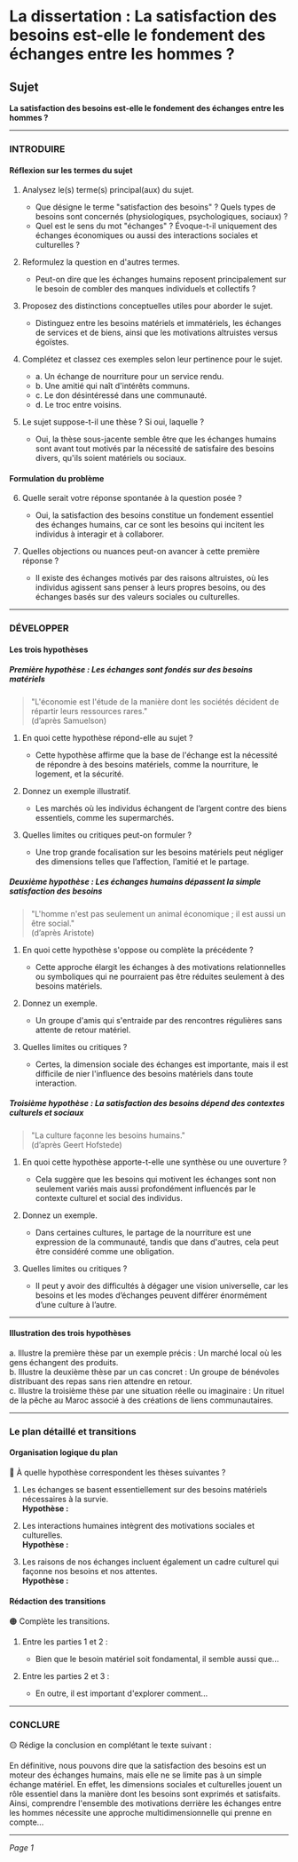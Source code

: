 # La dissertation : La satisfaction des besoins est-elle le fondement des échanges entre les hommes ?

## Sujet
**La satisfaction des besoins est-elle le fondement des échanges entre les hommes ?**

---

### INTRODUIRE

#### Réflexion sur les termes du sujet

1. Analysez le(s) terme(s) principal(aux) du sujet.  
   - Que désigne le terme "satisfaction des besoins" ? Quels types de besoins sont concernés (physiologiques, psychologiques, sociaux) ?
   - Quel est le sens du mot "échanges" ? Évoque-t-il uniquement des échanges économiques ou aussi des interactions sociales et culturelles ?

2. Reformulez la question en d'autres termes.  
   - Peut-on dire que les échanges humains reposent principalement sur le besoin de combler des manques individuels et collectifs ? 

3. Proposez des distinctions conceptuelles utiles pour aborder le sujet.  
   - Distinguez entre les besoins matériels et immatériels, les échanges de services et de biens, ainsi que les motivations altruistes versus égoïstes.

4. Complétez et classez ces exemples selon leur pertinence pour le sujet.  
   - a. Un échange de nourriture pour un service rendu.  
   - b. Une amitié qui naît d'intérêts communs.  
   - c. Le don désintéressé dans une communauté.  
   - d. Le troc entre voisins.

5. Le sujet suppose-t-il une thèse ? Si oui, laquelle ?  
   - Oui, la thèse sous-jacente semble être que les échanges humains sont avant tout motivés par la nécessité de satisfaire des besoins divers, qu'ils soient matériels ou sociaux.

#### Formulation du problème

6. Quelle serait votre réponse spontanée à la question posée ?  
   - Oui, la satisfaction des besoins constitue un fondement essentiel des échanges humains, car ce sont les besoins qui incitent les individus à interagir et à collaborer.

7. Quelles objections ou nuances peut-on avancer à cette première réponse ?  
   - Il existe des échanges motivés par des raisons altruistes, où les individus agissent sans penser à leurs propres besoins, ou des échanges basés sur des valeurs sociales ou culturelles.

---

### DÉVELOPPER

#### Les trois hypothèses

##### Première hypothèse : Les échanges sont fondés sur des besoins matériels

> "L'économie est l'étude de la manière dont les sociétés décident de répartir leurs ressources rares."  
> (d’après Samuelson)

1. En quoi cette hypothèse répond-elle au sujet ?  
   - Cette hypothèse affirme que la base de l'échange est la nécessité de répondre à des besoins matériels, comme la nourriture, le logement, et la sécurité.

2. Donnez un exemple illustratif.  
   - Les marchés où les individus échangent de l’argent contre des biens essentiels, comme les supermarchés.

3. Quelles limites ou critiques peut-on formuler ?  
   - Une trop grande focalisation sur les besoins matériels peut négliger des dimensions telles que l’affection, l’amitié et le partage.

##### Deuxième hypothèse : Les échanges humains dépassent la simple satisfaction des besoins

> "L'homme n'est pas seulement un animal économique ; il est aussi un être social."  
> (d’après Aristote)

1. En quoi cette hypothèse s'oppose ou complète la précédente ?  
   - Cette approche élargit les échanges à des motivations relationnelles ou symboliques qui ne pourraient pas être réduites seulement à des besoins matériels.

2. Donnez un exemple.  
   - Un groupe d'amis qui s'entraide par des rencontres régulières sans attente de retour matériel.

3. Quelles limites ou critiques ?  
   - Certes, la dimension sociale des échanges est importante, mais il est difficile de nier l'influence des besoins matériels dans toute interaction.

##### Troisième hypothèse : La satisfaction des besoins dépend des contextes culturels et sociaux

> "La culture façonne les besoins humains."  
> (d’après Geert Hofstede)

1. En quoi cette hypothèse apporte-t-elle une synthèse ou une ouverture ?  
   - Cela suggère que les besoins qui motivent les échanges sont non seulement variés mais aussi profondément influencés par le contexte culturel et social des individus.

2. Donnez un exemple.  
   - Dans certaines cultures, le partage de la nourriture est une expression de la communauté, tandis que dans d'autres, cela peut être considéré comme une obligation.

3. Quelles limites ou critiques ?  
   - Il peut y avoir des difficultés à dégager une vision universelle, car les besoins et les modes d’échanges peuvent différer énormément d’une culture à l’autre.

---

#### Illustration des trois hypothèses

a. Illustre la première thèse par un exemple précis : Un marché local où les gens échangent des produits.  
b. Illustre la deuxième thèse par un cas concret : Un groupe de bénévoles distribuant des repas sans rien attendre en retour.  
c. Illustre la troisième thèse par une situation réelle ou imaginaire : Un rituel de la pêche au Maroc associé à des créations de liens communautaires.

---

### Le plan détaillé et transitions

#### Organisation logique du plan

🔴 À quelle hypothèse correspondent les thèses suivantes ?

1. Les échanges se basent essentiellement sur des besoins matériels nécessaires à la survie.  
   **Hypothèse :** 
   
2. Les interactions humaines intègrent des motivations sociales et culturelles.  
   **Hypothèse :**

3. Les raisons de nos échanges incluent également un cadre culturel qui façonne nos besoins et nos attentes.  
   **Hypothèse :**

#### Rédaction des transitions

🟠 Complète les transitions.

1. Entre les parties 1 et 2 :  
   - Bien que le besoin matériel soit fondamental, il semble aussi que...
   
2. Entre les parties 2 et 3 :  
   - En outre, il est important d'explorer comment...

---

### CONCLURE

🟡 Rédige la conclusion en complétant le texte suivant :

En définitive, nous pouvons dire que la satisfaction des besoins est un moteur des échanges humains, mais elle ne se limite pas à un simple échange matériel. En effet, les dimensions sociales et culturelles jouent un rôle essentiel dans la manière dont les besoins sont exprimés et satisfaits. Ainsi, comprendre l'ensemble des motivations derrière les échanges entre les hommes nécessite une approche multidimensionnelle qui prenne en compte...  

--- 

*Page 1*